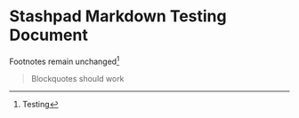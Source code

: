 # Stashpad Markdown Testing Document
Footnotes remain unchanged[^1]

> Blockquotes should work

[^1]: Testing
